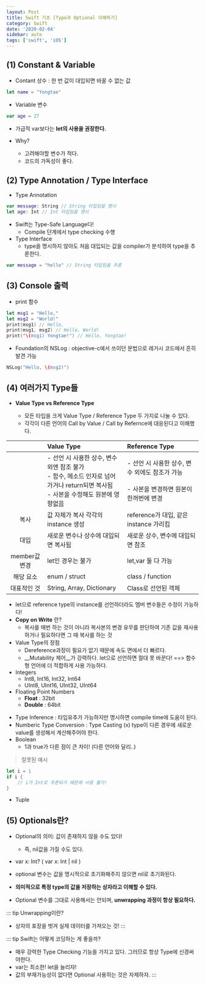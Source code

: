 ```yaml
---
layout: Post
title: Swift 기초 [Type과 Optional 이해하기]
category: Swift
date: '2020-02-04'
sidebar: auto
tags: ['swift', 'iOS']
---
```


## (1) Constant & Variable

- Contant 상수 : 한 번 값이 대입되면 바꿀 수 없는 값

```swift
let name = "Yongtae"
```

- Variable 변수

```swift
var age = 27
```

- 가급적 var보다는 __let의 사용을 권장한다.__

- Why? 
	- 고려해야할 변수가 적다.
	- 코드의 가독성이 좋다.

## (2) Type Annotation / Type Interface

- Type Annotation

```swift
var message: String // String 타입임을 명시
let age: Int // Int 타입임을 명시
```

- Swift는 Type-Safe Language다!
	- Compile 단계에서 type checking 수행
- Type Interface 
	- type을 명시하지 않아도 처음 대입되는 값을 compiler가 분석하여 type을 추론한다.

```swift
var message = "hello" // String 타입임을 추론
```

## (3) Console 출력

- print 함수

```swift
let msg1 = "Hello,"
let msg2 = "World!"
print(msg1) // Hello,
print(msg1, msg2) // Hello, World!
print("\(msg1) Yongtae!") // Hello, Yongtae!
```

- Foundation의 NSLog : objective-c에서 쓰이던 문법으로 레거시 코드에서 흔히 발견 가능

```swift
NSLog("Hello, \(msg2)")
```

## (4) 여러가지 Type들


* __Value Type vs Reference Type__

	- 모든 타입을 크게 Value Type / Reference Type 두 가지로 나눌 수 있다.
	- 각각이 다른 언어의 Call by Value / Call by Refernce에 대응된다고 이해했다.

||Value Type|Reference Type|
|:---:|:---|:---|
||- 선언 시 사용한 상수, 변수 외엔 참조 불가<br>- 함수, 메소드 인자로 넘어가거나 return되면 복사됨<br>- 사본을 수정해도 원본에 영향없음|- 선언 시 사용한 상수, 변수 외에도 참조가 가능<br><br>- 사본을 변경하면 원본이 한꺼번에 변경|
|복사|값 자체가 복사 각각의 instance 생성|reference가 대입, 같은 instance 가리킴|
|대입|새로운 변수나 상수에 대입되면 복사됨|새로운 상수, 변수에 대입되면 참조|
|member값 변경| let인 경우는 불가 | let,var 둘 다 가능 |
|해당 요소| enum / struct | class / function |
|대표적인 것| String, Array, Dictionary | Class로 선언된 객체|

- let으로 reference type의 instance를 선언하더라도 멤버 변수들은 수정이 가능하다!
- __Copy on Write__ 란?
	- 복사를 매번 하는 것이 아니라 복사본의 변경 유무를 판단하여 기존 값을 재사용하거나 필요하다면 그 때 복사를 하는 것
- Value Type의 장점
	- Dereference과정이 필요가 없기 때문에 속도 면에서 더 빠르다.
	- __Mutability 제어__가 강력하다. let으로 선언하면 절대 못 바꾼다! ==> 함수형 언어에 더 적합하게 사용 가능하다.
- Integers
	- Int8, Int16, Int32, Int64
	- UInt8, UInt16, UInt32, UInt64
- Floating Point Numbers
	- __Float__ : 32bit
	- __Double__ : 64bit

* Type Inference : 타입유추가 가능하지만 명시하면 compile time에 도움이 된다.
* Numberic Type Conversion : Type Casting (x) type이 다른 경우에 새로운 value를 생성해서 계산해주어야 한다.
* Boolean
	- 1과 true가 다른 점이 큰 차이! (다른 언어와 달리..)

> 잘못된 예시

```swift
let i = 1 
if i {
	// i가 Int로 추론되기 때문에 사용 불가!
}
```

* Tuple


## (5) Optionals란?

- Optional의 의미: 값이 존재하지 않을 수도 있다!
	- 즉, nil값을 가질 수도 있다. 


- var x: Int? ( var x: Int | nil )
- optional 변수는 값을 명시적으로 초기화해주지 않으면 nil로 초기화된다.

- __의미적으로 특정 type의 값을 저장하는 상자라고 이해할 수 있다.__

- Optional 변수를 그대로 사용해서는 안되며, __unwrapping 과정이 항상 필요하다.__

::: tip Unwrapping이란?
- 상자의 포장을 벗겨 실제 데이터를 가져오는 것!
:::

::: tip Swift는 어떻게 코딩하는 게 좋을까?   	

- 매우 강력한 Type Checking 기능을 가지고 있다. 그러므로 항상 Type에 신경써야한다.
- var는 최소한! let을 늘리자!
- 값의 부재가능성이 없다면 Optional 사용하는 것은 자제하자.
:::